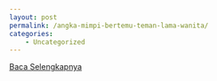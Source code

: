 ```yaml
---
layout: post
permalink: /angka-mimpi-bertemu-teman-lama-wanita/
categories:
    - Uncategorized
---
```


[Baca Selengkapnya](/04)